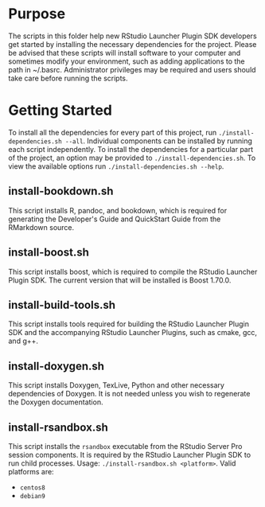 # Purpose

The scripts in this folder help new RStudio Launcher Plugin SDK developers get started by installing
the necessary dependencies for the project. Please be advised that these scripts will install
software to your computer and sometimes modify your environment, such as adding applications to 
the path in ~/.basrc. Administrator privileges may be required and users should take care before 
running the scripts.

# Getting Started

To install all the dependencies for every part of this project, run `./install-dependencies.sh
--all`. Individual components can be installed by running each script independently. To install the 
dependencies for a particular part of the project, an option may be provided to 
`./install-dependencies.sh`. To view the available options run `./install-dependencies.sh --help`.

## install-bookdown.sh

This script installs R, pandoc, and bookdown, which is required for generating the Developer's
 Guide and QuickStart Guide from the RMarkdown source.

## install-boost.sh

This script installs boost, which is required to compile the RStudio Launcher Plugin SDK. The 
current version that will be installed is Boost 1.70.0.

## install-build-tools.sh

This script installs tools required for building the RStudio Launcher Plugin SDK and the 
accompanying RStudio Launcher Plugins, such as cmake, gcc, and g++.

## install-doxygen.sh

This script installs Doxygen, TexLive, Python and other necessary dependencies of Doxygen. It is
not needed unless you wish to regenerate the Doxygen documentation.

## install-rsandbox.sh

This script installs the `rsandbox` executable from the RStudio Server Pro session components. It is
required by the RStudio Launcher Plugin SDK to run child processes. Usage: 
`./install-rsandbox.sh <platform>`. Valid platforms are:
* `centos8`
* `debian9`
